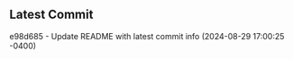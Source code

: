 
## Latest Commit
e98d685 - Update README with latest commit info (2024-08-29 17:00:25 -0400) <Yunxi-Zhou>
